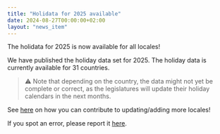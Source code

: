 ```yaml
---
title: "Holidata for 2025 available"
date: 2024-08-27T00:00:00+02:00
layout: "news_item"
---
```


The holidata for 2025 is now available for all locales!
<!--more-->
We have published the holiday data set for 2025.
The holiday data is currently available for 31 countries.

> ⚠️ Note that depending on the country, the data might not yet be complete or correct, as the legislatures will update their holiday calendars in the next months.

See [here](https://github.com/GothenburgBitFactory/holidata) on how you can contribute to updating/adding more locales!

If you spot an error, please report it [here](https://github.com/GothenburgBitFactory/holidata/issues/new?labels=bug&template=bug_report.md&title=Error+in+locale+LOCALE%5B%2C+year+YEAR%5D).
